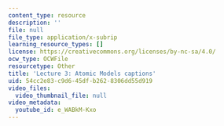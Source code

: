 ```yaml
---
content_type: resource
description: ''
file: null
file_type: application/x-subrip
learning_resource_types: []
license: https://creativecommons.org/licenses/by-nc-sa/4.0/
ocw_type: OCWFile
resourcetype: Other
title: 'Lecture 3: Atomic Models captions'
uid: 54cc2e83-c9d6-45df-b262-8306dd55d919
video_files:
  video_thumbnail_file: null
video_metadata:
  youtube_id: e_WABkM-Kxo
---
```

